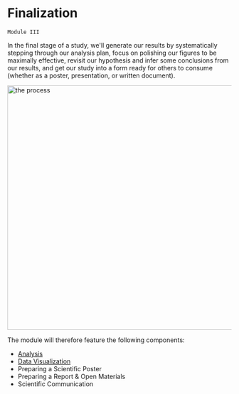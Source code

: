 # Finalization

`Module III`

In the final stage of a study, we'll generate our results by systematically stepping through our analysis plan, focus on polishing our figures to be maximally effective, revisit our hypothesis and infer some conclusions from our results, and get our study into a form ready for others to consume (whether as a poster, presentation, or written document). 

<img src="../static/the_process_0.png" alt="the process" class="mx-auto d-block" width="550px">

The module will therefore feature the following components:

* [Analysis](https://avakiai.com/expra_winter2021-2022/experimentation/finalization/analysis.html)
* [Data Visualization](https://avakiai.com/expra_winter2021-2022/experimentation/finalization/data_viz.html)
* Preparing a Scientific Poster
* Preparing a Report & Open Materials
* Scientific Communication
